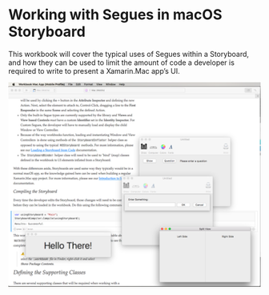 Working with Segues in macOS Storyboard
============

This workbook will cover the typical uses of Segues within a Storyboard, and how they can be used to limit the amount of code a developer is required to write to present a Xamarin.Mac app’s UI.

![](screenshots/Intro01.png)
